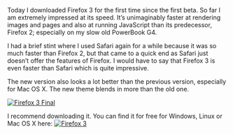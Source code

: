 Today I downloaded Firefox 3 for the first time since the first beta. So far I am extremely impressed at its speed. It’s unimaginably faster at rendering images and pages and also at running JavaScript than its predecessor, Firefox 2; especially on my slow old PowerBook G4.

I had a brief stint where I used Safari again for a while because it was so much faster than Firefox 2, but that came to a quick end as Safari just doesn’t offer the features of Firefox. I would have to say that Firefox 3 is even faster than Safari which is quite impressive.

The new version also looks a lot better than the previous version, especially for Mac OS X. The new theme blends in more than the old one.

[![Firefox 3 Final](https://i0.wp.com/thoughts.alexseifert.com/wp-content/uploads/2008/06/firefox-3-final-300x225.png?resize=300%2C225 "Firefox 3 Final")](https://i0.wp.com/alexseifert.wordpress.com/wp-content/uploads/2008/06/firefox-3-final.png)

I recommend downloading it. You can find it for free for Windows, Linux or Mac OS X here: [![Firefox 3](https://i0.wp.com/sfx-images.mozilla.org/affiliates/Buttons/firefox3/FF3b80x15_square.gif "Firefox 3")](http://www.spreadfirefox.com/node&id=25096&t=317)
